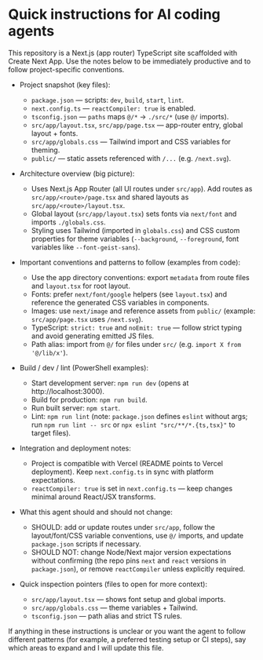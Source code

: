 <!-- .github/copilot-instructions.md - guidance for AI coding agents working on this repo -->
# Quick instructions for AI coding agents

This repository is a Next.js (app router) TypeScript site scaffolded with Create Next App. Use the notes below to be immediately productive and to follow project-specific conventions.

- Project snapshot (key files):
  - `package.json` — scripts: `dev`, `build`, `start`, `lint`.
  - `next.config.ts` — `reactCompiler: true` is enabled.
  - `tsconfig.json` — `paths` maps `@/*` → `./src/*` (use `@/` imports).
  - `src/app/layout.tsx`, `src/app/page.tsx` — app-router entry, global layout + fonts.
  - `src/app/globals.css` — Tailwind import and CSS variables for theming.
  - `public/` — static assets referenced with `/...` (e.g. `/next.svg`).

- Architecture overview (big picture):
  - Uses Next.js App Router (all UI routes under `src/app`). Add routes as `src/app/<route>/page.tsx` and shared layouts as `src/app/<route>/layout.tsx`.
  - Global layout (`src/app/layout.tsx`) sets fonts via `next/font` and imports `./globals.css`.
  - Styling uses Tailwind (imported in `globals.css`) and CSS custom properties for theme variables (`--background`, `--foreground`, font variables like `--font-geist-sans`).

- Important conventions and patterns to follow (examples from code):
  - Use the app directory conventions: export `metadata` from route files and `layout.tsx` for root layout.
  - Fonts: prefer `next/font/google` helpers (see `layout.tsx`) and reference the generated CSS variables in components.
  - Images: use `next/image` and reference assets from `public/` (example: `src/app/page.tsx` uses `/next.svg`).
  - TypeScript: `strict: true` and `noEmit: true` — follow strict typing and avoid generating emitted JS files.
  - Path alias: import from `@/` for files under `src/` (e.g. `import X from '@/lib/x'`).

- Build / dev / lint (PowerShell examples):
  - Start development server: `npm run dev` (opens at http://localhost:3000).
  - Build for production: `npm run build`.
  - Run built server: `npm start`.
  - Lint: `npm run lint` (note: `package.json` defines `eslint` without args; run `npm run lint -- src` or `npx eslint "src/**/*.{ts,tsx}"` to target files).

- Integration and deployment notes:
  - Project is compatible with Vercel (README points to Vercel deployment). Keep `next.config.ts` in sync with platform expectations.
  - `reactCompiler: true` is set in `next.config.ts` — keep changes minimal around React/JSX transforms.

- What this agent should and should not change:
  - SHOULD: add or update routes under `src/app`, follow the layout/font/CSS variable conventions, use `@/` imports, and update `package.json` scripts if necessary.
  - SHOULD NOT: change Node/Next major version expectations without confirming (the repo pins `next` and `react` versions in `package.json`), or remove `reactCompiler` unless explicitly required.

- Quick inspection pointers (files to open for more context):
  - `src/app/layout.tsx` — shows font setup and global imports.
  - `src/app/globals.css` — theme variables + Tailwind.
  - `tsconfig.json` — path alias and strict TS rules.

If anything in these instructions is unclear or you want the agent to follow different patterns (for example, a preferred testing setup or CI steps), say which areas to expand and I will update this file.
